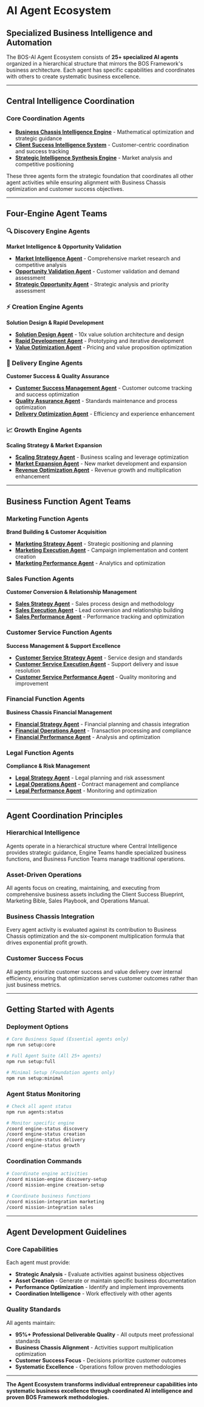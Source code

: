 # AI Agent Ecosystem
## Specialized Business Intelligence and Automation

The BOS-AI Agent Ecosystem consists of **25+ specialized AI agents** organized in a hierarchical structure that mirrors the BOS Framework's business architecture. Each agent has specific capabilities and coordinates with others to create systematic business excellence.

---

## Central Intelligence Coordination

### Core Coordination Agents
- **[Business Chassis Intelligence Engine](central-intelligence/business-chassis-engine.md)** - Mathematical optimization and strategic guidance
- **[Client Success Intelligence System](central-intelligence/client-success-intelligence.md)** - Customer-centric coordination and success tracking  
- **[Strategic Intelligence Synthesis Engine](central-intelligence/strategic-synthesis-engine.md)** - Market analysis and competitive positioning

These three agents form the strategic foundation that coordinates all other agent activities while ensuring alignment with Business Chassis optimization and customer success objectives.

---

## Four-Engine Agent Teams

### 🔍 Discovery Engine Agents
**Market Intelligence & Opportunity Validation**

- **[Market Intelligence Agent](discovery-engine/market-intelligence-agent.md)** - Comprehensive market research and competitive analysis
- **[Opportunity Validation Agent](discovery-engine/opportunity-validation-agent.md)** - Customer validation and demand assessment
- **[Strategic Opportunity Agent](discovery-engine/strategic-opportunity-agent.md)** - Strategic analysis and priority assessment

### ⚡ Creation Engine Agents  
**Solution Design & Rapid Development**

- **[Solution Design Agent](creation-engine/solution-design-agent.md)** - 10x value solution architecture and design
- **[Rapid Development Agent](creation-engine/rapid-development-agent.md)** - Prototyping and iterative development
- **[Value Optimization Agent](creation-engine/value-optimization-agent.md)** - Pricing and value proposition optimization

### 🚀 Delivery Engine Agents
**Customer Success & Quality Assurance**

- **[Customer Success Management Agent](delivery-engine/customer-success-agent.md)** - Customer outcome tracking and success optimization
- **[Quality Assurance Agent](delivery-engine/quality-assurance-agent.md)** - Standards maintenance and process optimization
- **[Delivery Optimization Agent](delivery-engine/delivery-optimization-agent.md)** - Efficiency and experience enhancement

### 📈 Growth Engine Agents
**Scaling Strategy & Market Expansion**

- **[Scaling Strategy Agent](growth-engine/scaling-strategy-agent.md)** - Business scaling and leverage optimization
- **[Market Expansion Agent](growth-engine/market-expansion-agent.md)** - New market development and expansion
- **[Revenue Optimization Agent](growth-engine/revenue-optimization-agent.md)** - Revenue growth and multiplication enhancement

---

## Business Function Agent Teams

### Marketing Function Agents
**Brand Building & Customer Acquisition**

- **[Marketing Strategy Agent](business-functions/marketing/marketing-strategy-agent.md)** - Strategic positioning and planning
- **[Marketing Execution Agent](business-functions/marketing/marketing-execution-agent.md)** - Campaign implementation and content creation
- **[Marketing Performance Agent](business-functions/marketing/marketing-performance-agent.md)** - Analytics and optimization

### Sales Function Agents
**Customer Conversion & Relationship Management**

- **[Sales Strategy Agent](business-functions/sales/sales-strategy-agent.md)** - Sales process design and methodology
- **[Sales Execution Agent](business-functions/sales/sales-execution-agent.md)** - Lead conversion and relationship building
- **[Sales Performance Agent](business-functions/sales/sales-performance-agent.md)** - Performance tracking and optimization

### Customer Service Function Agents
**Success Management & Support Excellence**

- **[Customer Service Strategy Agent](business-functions/customer-service/service-strategy-agent.md)** - Service design and standards
- **[Customer Service Execution Agent](business-functions/customer-service/service-execution-agent.md)** - Support delivery and issue resolution
- **[Customer Service Performance Agent](business-functions/customer-service/service-performance-agent.md)** - Quality monitoring and improvement

### Financial Function Agents
**Business Chassis Financial Management**

- **[Financial Strategy Agent](business-functions/financial/financial-strategy-agent.md)** - Financial planning and chassis integration
- **[Financial Operations Agent](business-functions/financial/financial-operations-agent.md)** - Transaction processing and compliance
- **[Financial Performance Agent](business-functions/financial/financial-performance-agent.md)** - Analysis and optimization

### Legal Function Agents
**Compliance & Risk Management**

- **[Legal Strategy Agent](business-functions/legal/legal-strategy-agent.md)** - Legal planning and risk assessment
- **[Legal Operations Agent](business-functions/legal/legal-operations-agent.md)** - Contract management and compliance
- **[Legal Performance Agent](business-functions/legal/legal-performance-agent.md)** - Monitoring and optimization

---

## Agent Coordination Principles

### Hierarchical Intelligence
Agents operate in a hierarchical structure where Central Intelligence provides strategic guidance, Engine Teams handle specialized business functions, and Business Function Teams manage traditional operations.

### Asset-Driven Operations
All agents focus on creating, maintaining, and executing from comprehensive business assets including the Client Success Blueprint, Marketing Bible, Sales Playbook, and Operations Manual.

### Business Chassis Integration
Every agent activity is evaluated against its contribution to Business Chassis optimization and the six-component multiplication formula that drives exponential profit growth.

### Customer Success Focus
All agents prioritize customer success and value delivery over internal efficiency, ensuring that optimization serves customer outcomes rather than just business metrics.

---

## Getting Started with Agents

### Deployment Options
```bash
# Core Business Squad (Essential agents only)
npm run setup:core

# Full Agent Suite (All 25+ agents)
npm run setup:full

# Minimal Setup (Foundation agents only)
npm run setup:minimal
```

### Agent Status Monitoring
```bash
# Check all agent status
npm run agents:status

# Monitor specific engine
/coord engine-status discovery
/coord engine-status creation
/coord engine-status delivery
/coord engine-status growth
```

### Coordination Commands
```bash
# Coordinate engine activities
/coord mission-engine discovery-setup
/coord mission-engine creation-setup

# Coordinate business functions
/coord mission-integration marketing
/coord mission-integration sales
```

---

## Agent Development Guidelines

### Core Capabilities
Each agent must provide:
- **Strategic Analysis** - Evaluate activities against business objectives
- **Asset Creation** - Generate or maintain specific business documentation
- **Performance Optimization** - Identify and implement improvements
- **Coordination Intelligence** - Work effectively with other agents

### Quality Standards
All agents maintain:
- **95%+ Professional Deliverable Quality** - All outputs meet professional standards
- **Business Chassis Alignment** - Activities support multiplication optimization
- **Customer Success Focus** - Decisions prioritize customer outcomes
- **Systematic Excellence** - Operations follow proven methodologies

---

**The Agent Ecosystem transforms individual entrepreneur capabilities into systematic business excellence through coordinated AI intelligence and proven BOS Framework methodologies.**